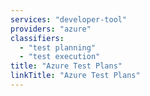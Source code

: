 ```yaml
---
services: "developer-tool"
providers: "azure"
classifiers:
  - "test planning"
  - "test execution"
title: "Azure Test Plans"
linkTitle: "Azure Test Plans"
---
```

